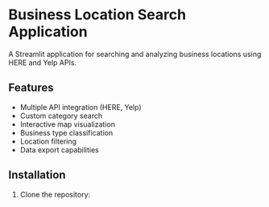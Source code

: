 # Business Location Search Application

A Streamlit application for searching and analyzing business locations using HERE and Yelp APIs.

## Features
- Multiple API integration (HERE, Yelp)
- Custom category search
- Interactive map visualization
- Business type classification
- Location filtering
- Data export capabilities

## Installation

1. Clone the repository: 